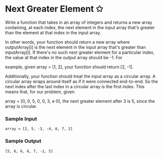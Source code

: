 # Next Greater Element ✩

Write a function that takes in an array of integers and returns a new array containing, at each index, the next element in the input array that's greater than the element at that index in the input array.

In other words, your function should return a new array where outputArray[i] is the next element in the input array that's greater than inputArray[i]. If there's no such next greater element for a particular index, the value at that index in the output array should be -1. For

example, given array = [1, 2], your function should return [2, -1].

Additionally, your function should treat the input array as a circular array. A circular array wraps around itself as if it were connected end-to-end. So the next index after the last index in a circular array is the first index. This means that, for our problem, given

array = [0, 0, 5, 0, 0, 3, e 0], the next greater element after 3 is 5, since the array is circular.


### Sample Input

`array = [2, 5, -3, -4, 6, 7, 2]`

### Sample Output

`[5, 6, 6, 6, 7, -1, 5]`